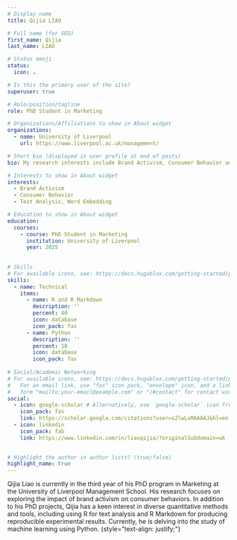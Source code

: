 ```yaml
---
# Display name
title: Qijia LIAO

# Full name (for SEO)
first_name: Qijia
last_name: LIAO

# Status emoji
status:
  icon: ☕️

# Is this the primary user of the site?
superuser: true

# Role/position/tagline
role: PhD Student in Marketing

# Organizations/Affiliations to show in About widget
organizations:
  - name: University of Liverpool
    url: https://www.liverpool.ac.uk/management/

# Short bio (displayed in user profile at end of posts)
bio: My research interests include Brand Activism, Consumer Behavior and Text Analysis. I am a fan of R and RStudio. I am currently learning Python.

# Interests to show in About widget
interests:
  - Brand Activism
  - Consumer Behavior
  - Text Analysis, Word Embedding

# Education to show in About widget
education:
  courses:
    - course: PhD Student in Marketing
      institution: University of Liverpool
      year: 2025
      
      
# Skills
# For available icons, see: https://docs.hugoblox.com/getting-started/page-builder/#icons
skills:
  - name: Technical
    items:
      - name: R and R Markdown
        description: ''
        percent: 40
        icon: database
        icon_pack: fas
      - name: Python
        description: ''
        percent: 10
        icon: database
        icon_pack: fas
    
# Social/Academic Networking
# For available icons, see: https://docs.hugoblox.com/getting-started/page-builder/#icons
#   For an email link, use "fas" icon pack, "envelope" icon, and a link in the
#   form "mailto:your-email@example.com" or "/#contact" for contact widget.
social:
  - icon: google-scholar # Alternatively, use `google-scholar` icon from `ai` icon pack
    icon_pack: fas
    link: https://scholar.google.com/citations?user=s2lwLxMAAAAJ&hl=en
  - icon: linkedin
    icon_pack: fab
    link: https://www.linkedin.com/in/liaoqijia/?originalSubdomain=uk
  

# Highlight the author in author lists? (true/false)
highlight_name: true
---
```

Qijia Liao is currently in the third year of his PhD program in Marketing at the University of Liverpool Management School. His research focuses on exploring the impact of brand activism on consumer behaviors. In addition to his PhD projects, Qijia has a keen interest in diverse quantitative methods and tools, including using R for text analysis and R Markdown for producing reproducible experimental results. Currently, he is delving into the study of machine learning using Python.
{style="text-align: justify;"}
